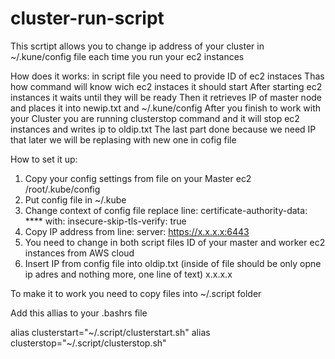 # cluster-run-script

This scrtipt allows you to change ip address of your cluster in ~/.kune/config file each time you run your ec2  instances

How does it works:
in script file you need to provide ID of ec2 instaces
Thas how command will know wich ec2 instaces it should start
After starting ec2 instances it waits until they will be ready
Then it retrieves IP of master node and places it into newip.txt and ~/.kune/config
After you finish to work with your Cluster you are running clusterstop command and it will stop ec2 instances
and writes ip to oldip.txt
The last part done because we need IP that later we will be replasing with new one in cofig file 

How to set it up:
1. Copy your config settings from file on your Master ec2 /root/.kube/config
2. Put config file in ~/.kube
3. Change context of config file
    replace line:
      certificate-authority-data: ****
    with:
      insecure-skip-tls-verify: true
4. Copy IP address from line:
    server: https://x.x.x.x:6443
6. You need to change in both script files ID of your master and worker ec2 instances from AWS cloud
7. Insert IP from config file into oldip.txt
    (inside of file should be only opne ip adres and nothing more, one line of text)
    x.x.x.x

To make it to work you need to copy files into ~/.script folder

Add this allias to your .bashrs file

alias clusterstart="~/.script/clusterstart.sh"
alias clusterstop="~/.script/clusterstop.sh"
